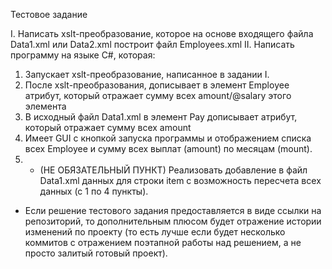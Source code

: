 Тестовое задание

I. Написать xslt-преобразование, которое на основе входящего файла Data1.xml или Data2.xml построит файл Employees.xml
II. Написать программу на языке C#, которая: 
1)	Запускает xslt-преобразование, написанное в задании I.
2)	После xslt-преобразования, дописывает в элемент Employee атрибут, который отражает сумму всех amount/@salary этого элемента
3)	В исходный файл Data1.xml в элемент Pay дописывает атрибут, который отражает сумму всех amount
4)	Имеет GUI с кнопкой запуска программы и отображением списка всех Employee и сумму всех выплат (amount) по месяцам (mount).
5)	* (НЕ ОБЯЗАТЕЛЬНЫЙ ПУНКТ) Реализовать добавление в файл Data1.xml данных для строки item с возможность пересчета всех данных (с 1 по 4 пункты).
* Если решение тестового задания предоставляется в виде ссылки на репозиторий, то дополнительным плюсом будет отражение истории изменений по проекту (то есть лучше если будет несколько коммитов с отражением поэтапной работы над решением, а не просто залитый готовый проект).
